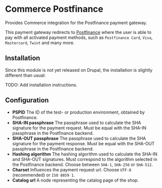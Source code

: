 # Commerce Postfinance

Provides Commerce integration for the Postfinance payment gateway.

This payment gateway redirects to [Postfinance](https://www.postfinance.ch) 
where the user is able to pay with all activated payment methods, such as 
`Postfinance Card`, `Visa`, `Mastercard`, `Twint` and many more.

## Installation

Since this module is not yet released on Drupal, the installation is slightly 
different than usual:

TODO: Add installation instructions.

## Configuration

* **PSPID** The ID of the test- or production environment, obtained by 
Postfinance.
* **SHA-IN passphrase** The passphrase used to calculate the SHA signature 
for the payment request. Must be equal with the SHA-IN passphrase in the 
Postfinance backend.
* **SHA-OUT passphrase** The passphrase used to calculate the SHA signature 
for the payment response. Must be equal with the SHA-OUT passphrase in the 
Postfinance backend.
* **Hashing algorithm** The hashing algorithm used to calculate the 
SHA-IN and SHA-OUT signatures. Must correspond to the algorithm selected in 
the Postfinance backend. Choose between `SHA-1`, `SHA-256` or `SHA-512`.                       
* **Charset** Influences the payment request url. Choose `UTF-8` 
(recommended) or `ISO 8859 1`.
* **Catalog url** A node representing the catalog page of the shop.
